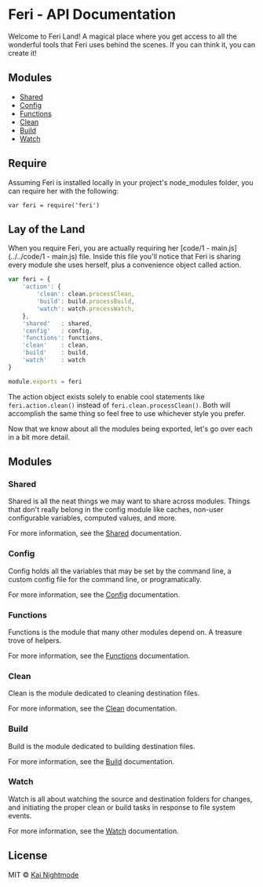 # Feri - API Documentation

Welcome to Feri Land! A magical place where you get access to all the wonderful tools that Feri uses behind the scenes. If you can think it, you can create it!

## Modules

* [Shared](shared.md)
* [Config](config.md)
* [Functions](functions.md)
* [Clean](clean.md)
* [Build](build.md)
* [Watch](watch.md)

## Require

Assuming Feri is installed locally in your project's node_modules folder, you can require her with the following:

    var feri = require('feri')

## Lay of the Land

When you require Feri, you are actually requiring her [code/1 - main.js](../../code/1 - main.js) file. Inside this file you'll notice that Feri is sharing every module she uses herself, plus a convenience object called action.

```js
var feri = {
    'action': {
        'clean': clean.processClean,
        'build': build.processBuild,
        'watch': watch.processWatch,
    },
    'shared'   : shared,
    'config'   : config,
    'functions': functions,
    'clean'    : clean,
    'build'    : build,
    'watch'    : watch
}

module.exports = feri
```

The action object exists solely to enable cool statements like `feri.action.clean()` instead of `feri.clean.processClean()`. Both will accomplish the same thing so feel free to use whichever style you prefer.

Now that we know about all the modules being exported, let's go over each in a bit more detail.

## Modules

### Shared

Shared is all the neat things we may want to share across modules. Things that don't really belong in the config module like caches, non-user configurable variables, computed values, and more.

For more information, see the [Shared](shared.md) documentation.

### Config

Config holds all the variables that may be set by the command line, a custom config file for the command line, or programatically.

For more information, see the [Config](config.md) documentation.

### Functions

Functions is the module that many other modules depend on. A treasure trove of helpers.

For more information, see the [Functions](functions.md) documentation.

### Clean

Clean is the module dedicated to cleaning destination files.

For more information, see the [Clean](clean.md) documentation.

### Build

Build is the module dedicated to building destination files.

For more information, see the [Build](build.md) documentation.

### Watch

Watch is all about watching the source and destination folders for changes, and initiating the proper clean or build tasks in response to file system events.

For more information, see the [Watch](watch.md) documentation.

## License

MIT © [Kai Nightmode](https://forestmist.org)